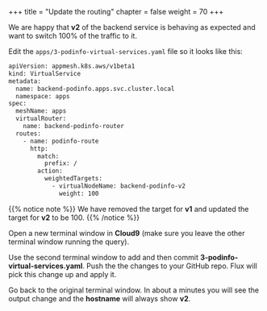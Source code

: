 +++
title = "Update the routing"
chapter = false
weight = 70
+++

We are happy that **v2** of the backend service is behaving as expected and want to switch 100% of the traffic to it.

Edit the `apps/3-podinfo-virtual-services.yaml` file so it looks like this:

```bash
apiVersion: appmesh.k8s.aws/v1beta1
kind: VirtualService
metadata:
  name: backend-podinfo.apps.svc.cluster.local
  namespace: apps
spec:
  meshName: apps
  virtualRouter:
    name: backend-podinfo-router
  routes:
    - name: podinfo-route
      http:
        match:
          prefix: /
        action:
          weightedTargets:
            - virtualNodeName: backend-podinfo-v2
              weight: 100
```

{{% notice note %}}
We have removed the target for **v1** and updated the target for **v2** to be 100.
{{% /notice %}}

Open a new terminal window in **Cloud9**  (make sure you leave the other terminal window running the query).

Use the second terminal window to add and then commit **3-podinfo-virtual-services.yaml**. Push the the changes to your GitHub repo. Flux will pick this change up and apply it.

Go back to the original terminal window. In about a minutes you will see the output change and the **hostname** will always show **v2**.

